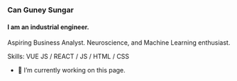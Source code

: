 ### Can Guney Sungar
#### I am an industrial engineer.

Aspiring Business Analyst. Neuroscience, and Machine Learning enthusiast. 

Skills: VUE JS / REACT / JS / HTML / CSS

- 🔭 I’m currently working on this page. 




